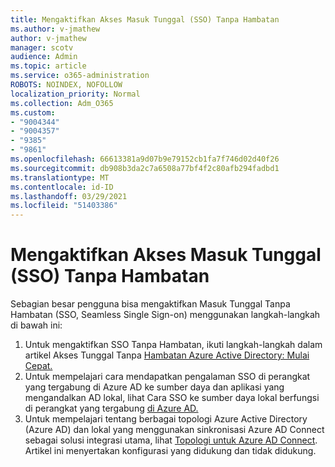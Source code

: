 ```yaml
---
title: Mengaktifkan Akses Masuk Tunggal (SSO) Tanpa Hambatan
ms.author: v-jmathew
author: v-jmathew
manager: scotv
audience: Admin
ms.topic: article
ms.service: o365-administration
ROBOTS: NOINDEX, NOFOLLOW
localization_priority: Normal
ms.collection: Adm_O365
ms.custom:
- "9004344"
- "9004357"
- "9385"
- "9861"
ms.openlocfilehash: 66613381a9d07b9e79152cb1fa7f746d02d40f26
ms.sourcegitcommit: db908b3da2c7a6508a77bf4f2c80afb294fadbd1
ms.translationtype: MT
ms.contentlocale: id-ID
ms.lasthandoff: 03/29/2021
ms.locfileid: "51403386"
---
```

# <a name="enable-seamless-single-sign-on-sso"></a>Mengaktifkan Akses Masuk Tunggal (SSO) Tanpa Hambatan

Sebagian besar pengguna bisa mengaktifkan Masuk Tunggal Tanpa Hambatan (SSO, Seamless Single Sign-on) menggunakan langkah-langkah di bawah ini:

1. Untuk mengaktifkan SSO Tanpa Hambatan, ikuti langkah-langkah dalam artikel Akses Tunggal Tanpa [Hambatan Azure Active Directory: Mulai Cepat.](https://docs.microsoft.com/azure/active-directory/hybrid/how-to-connect-sso-quick-start)
2. Untuk mempelajari cara mendapatkan pengalaman SSO di perangkat yang tergabung di Azure AD ke sumber daya dan aplikasi yang mengandalkan AD lokal, lihat Cara SSO ke sumber daya lokal berfungsi di perangkat yang tergabung [di Azure AD.](https://docs.microsoft.com/azure/active-directory/devices/azuread-join-sso)
3. Untuk mempelajari tentang berbagai topologi Azure Active Directory (Azure AD) dan lokal yang menggunakan sinkronisasi Azure AD Connect sebagai solusi integrasi utama, lihat [Topologi untuk Azure AD Connect](https://docs.microsoft.com/azure/active-directory/hybrid/plan-connect-topologies). Artikel ini menyertakan konfigurasi yang didukung dan tidak didukung.
